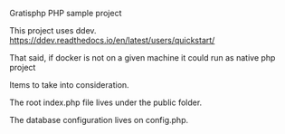 Gratisphp
PHP sample project

This project uses ddev.
https://ddev.readthedocs.io/en/latest/users/quickstart/

That said, if docker is not on a given machine it could run as native php project

Items to take into consideration.

The root index.php file lives under the public folder.

The database configuration lives on config.php.

